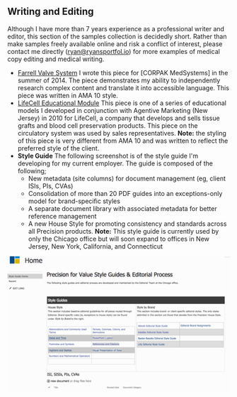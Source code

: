 ## Writing and Editing

Although I have more than 7 years experience as a professional writer and editor, this section of the samples collection is decidedly short. Rather than make samples freely available online and risk a conflict of interest, please contact me directly ([ryan@ryansportfol.io](mailto:ryan@ryansportfol.io)) for more examples of medical copy editing and medical writing. 

* [Farrell Valve System](/samples/docs/farrell_valve_system.pdf) I wrote this piece for [CORPAK MedSystems] in the summer of 2014. The piece demonstrates my ability to independently research complex content and translate it into accessible language. This piece was written in AMA 10 style.
* [LifeCell Educational Module](/samples/docs/lifecell_circulatory.pdf) This piece is one of a series of educational models I developed in conjunction with Agentive Marketing (New Jersey) in 2010 for LifeCell, a company that develops and sells tissue grafts and blood cell preservation products. This piece on the circulatory system was used by sales representatives. **Note:** the styling of this piece is very different from AMA 10 and was written to reflect the preferred style of the client. 
* **Style Guide** The following screenshot is of the style guide I'm developing for my current employer. The guide is composed of the following;
    - New metadata (site columns) for document management (eg, client ISIs, PIs, CVAs)
    - Consolidation of more than 20 PDF guides into an exceptions-only model for brand-specific styles
    - A separate document library with associated metadata for better reference management
    - A new House Style for promoting consistency and standards across all Precision products. **Note:** This style guide is currently used by only the Chicago office but will soon expand to offices in New Jersey, New York, California, and Connecticut

![A screenshot of a wiki-based style guide built in SharePoint 2013](/assets/images/samples/styleguide.png)
